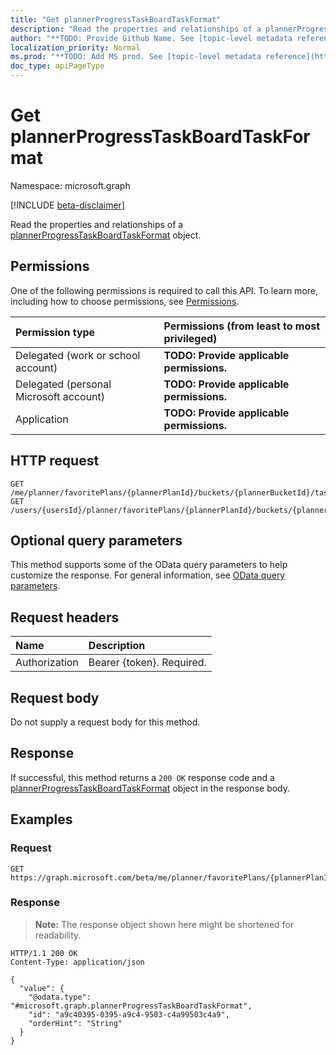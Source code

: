 ```yaml
---
title: "Get plannerProgressTaskBoardTaskFormat"
description: "Read the properties and relationships of a plannerProgressTaskBoardTaskFormat object."
author: "**TODO: Provide Github Name. See [topic-level metadata reference](https://msgo.azurewebsites.net/add/document/guidelines/metadata.html#topic-level-metadata)**"
localization_priority: Normal
ms.prod: "**TODO: Add MS prod. See [topic-level metadata reference](https://msgo.azurewebsites.net/add/document/guidelines/metadata.html#topic-level-metadata)**"
doc_type: apiPageType
---
```


# Get plannerProgressTaskBoardTaskFormat
Namespace: microsoft.graph

[!INCLUDE [beta-disclaimer](../../includes/beta-disclaimer.md)]

Read the properties and relationships of a [plannerProgressTaskBoardTaskFormat](../resources/plannerprogresstaskboardtaskformat.md) object.

## Permissions
One of the following permissions is required to call this API. To learn more, including how to choose permissions, see [Permissions](/graph/permissions-reference).

|Permission type|Permissions (from least to most privileged)|
|:---|:---|
|Delegated (work or school account)|**TODO: Provide applicable permissions.**|
|Delegated (personal Microsoft account)|**TODO: Provide applicable permissions.**|
|Application|**TODO: Provide applicable permissions.**|

## HTTP request

<!-- {
  "blockType": "ignored"
}
-->
``` http
GET /me/planner/favoritePlans/{plannerPlanId}/buckets/{plannerBucketId}/tasks/{plannerTaskId}/progressTaskBoardFormat
GET /users/{usersId}/planner/favoritePlans/{plannerPlanId}/buckets/{plannerBucketId}/tasks/{plannerTaskId}/progressTaskBoardFormat
```

## Optional query parameters
This method supports some of the OData query parameters to help customize the response. For general information, see [OData query parameters](/graph/query-parameters).

## Request headers
|Name|Description|
|:---|:---|
|Authorization|Bearer {token}. Required.|

## Request body
Do not supply a request body for this method.

## Response

If successful, this method returns a `200 OK` response code and a [plannerProgressTaskBoardTaskFormat](../resources/plannerprogresstaskboardtaskformat.md) object in the response body.

## Examples

### Request
<!-- {
  "blockType": "request",
  "name": "get_plannerprogresstaskboardtaskformat"
}
-->
``` http
GET https://graph.microsoft.com/beta/me/planner/favoritePlans/{plannerPlanId}/buckets/{plannerBucketId}/tasks/{plannerTaskId}/progressTaskBoardFormat
```


### Response
>**Note:** The response object shown here might be shortened for readability.
<!-- {
  "blockType": "response",
  "truncated": true,
  "@odata.type": "microsoft.graph.plannerProgressTaskBoardTaskFormat"
}
-->
``` http
HTTP/1.1 200 OK
Content-Type: application/json

{
  "value": {
    "@odata.type": "#microsoft.graph.plannerProgressTaskBoardTaskFormat",
    "id": "a9c40395-0395-a9c4-9503-c4a99503c4a9",
    "orderHint": "String"
  }
}
```

